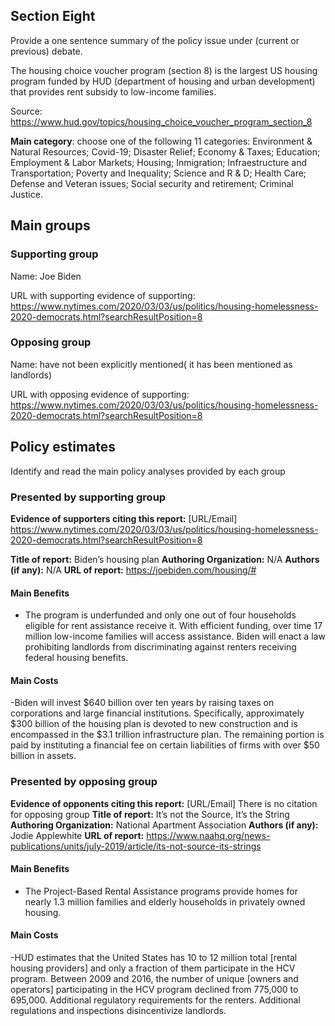 ## Section Eight

Provide a one sentence summary of the policy issue under (current or previous)
debate.

The housing choice voucher program (section 8)  is the largest US housing program funded by HUD (department of housing and urban development) that provides rent subsidy to low-income families. 

Source: https://www.hud.gov/topics/housing_choice_voucher_program_section_8


**Main category**: choose one of the following 11 categories: Environment & Natural Resources; Covid-19; Disaster Relief; Economy & Taxes; Education; Employment & Labor Markets; Housing; Inmigration; Infraestructure and Transportation; Poverty and Inequality; Science and R & D; Health Care; Defense and Veteran issues; Social security and retirement; Criminal Justice.


## Main groups  

### Supporting group
Name: Joe Biden 

URL with supporting evidence of supporting:
https://www.nytimes.com/2020/03/03/us/politics/housing-homelessness-2020-democrats.html?searchResultPosition=8

### Opposing group
Name: have not been explicitly mentioned( it has been mentioned as landlords)

URL with opposing evidence of supporting:
https://www.nytimes.com/2020/03/03/us/politics/housing-homelessness-2020-democrats.html?searchResultPosition=8

## Policy estimates
Identify and read the main policy analyses provided by each group

### Presented by supporting group
**Evidence of supporters citing this report:** [URL/Email]
https://www.nytimes.com/2020/03/03/us/politics/housing-homelessness-2020-democrats.html?searchResultPosition=8

**Title of report:**
Biden’s housing plan
**Authoring Organization:**
N/A
**Authors (if any):**
N/A
**URL of report:**
https://joebiden.com/housing/#
#### Main Benefits
- The program is underfunded and only one out of four households eligible for rent assistance receive it. With efficient funding, over time 17 million low-income families will access assistance. 
Biden will enact a law prohibiting landlords from discriminating against renters receiving federal housing benefits. 

#### Main Costs
-Biden will invest $640 billion over ten years by raising taxes on corporations and large financial institutions. Specifically, approximately $300 billion of the housing plan is devoted to new construction and is encompassed in the $3.1 trillion infrastructure plan. The remaining portion is paid by instituting a financial fee on certain liabilities of firms with over $50 billion in assets. 

### Presented by opposing group
**Evidence of opponents citing this report:** [URL/Email]
There is no citation for opposing group 
**Title of report:**
It’s not the Source, It’s the String 
**Authoring Organization:**
National Apartment Association
**Authors (if any):**
Jodie Applewhite
**URL of report:**
https://www.naahq.org/news-publications/units/july-2019/article/its-not-source-its-strings
#### Main Benefits
- The Project-Based Rental Assistance programs provide homes for nearly 1.3 million families and elderly households in privately owned housing.

#### Main Costs
-HUD estimates that the United States has 10 to 12 million total [rental housing providers] and only a fraction of them participate in the HCV program. Between 2009 and 2016, the number of unique [owners and operators] participating in the HCV program declined from 775,000 to 695,000. 
 Additional regulatory requirements for the renters. Additional regulations and inspections disincentivize landlords. 


<!-- Later
## Perceptions of credibility  

### Of own policy estimates

#### Supporters  

#### Opponents

### Of policy estimates from the other side

#### Supporters  

#### Opponents
-->
